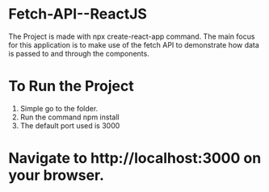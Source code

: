 # Fetch-API--ReactJS
The Project is made with npx create-react-app command.
The main focus for this application is to make use of the fetch API to demonstrate how data is passed to and through the components.

# To Run the Project
1. Simple go to the folder.
2. Run the command npm install
3. The default port used is 3000


# Navigate to http://localhost:3000 on your browser.
